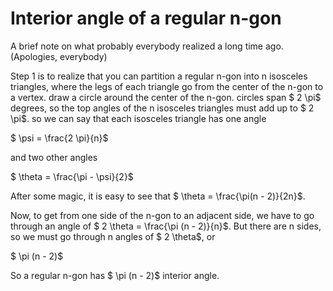 # Interior angle of a regular n-gon

A brief note on what probably everybody realized a long time ago. (Apologies, everybody)

Step 1 is to realize that you can partition a regular n-gon into n isosceles triangles, where the legs of each triangle go from the center of the n-gon to a vertex. draw a circle around the center of the n-gon. circles span $ 2 \pi$ degrees, so the top angles of the n isosceles triangles must add up to $ 2 \pi$. so we can say that each isosceles triangle has one angle

$ \psi = \frac{2 \pi}{n}$

and two other angles

$ \theta = \frac{\pi - \psi}{2}$

After some magic, it is easy to see that $ \theta = \frac{\pi(n - 2)}{2n}$.

Now, to get from one side of the n-gon to an adjacent side, we have to go through an angle of $ 2 \theta = \frac{\pi (n - 2)}{n}$. But there are n sides, so we must go through n angles of $ 2 \theta$, or

$ \pi (n - 2)$

So a regular n-gon has $ \pi (n - 2)$ interior angle.
